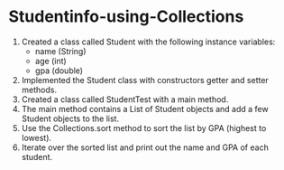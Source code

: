 # Studentinfo-using-Collections
1. Created a class called Student with the following instance variables:
    - name (String)
    - age (int)
    - gpa (double)
2. Implemented the Student class with constructors getter and setter methods.
3. Created a class called StudentTest with a main method.
4. The main method contains a List of Student objects and add a few Student objects to the list.
5. Use the Collections.sort method to sort the list by GPA (highest to lowest).
6. Iterate over the sorted list and print out the name and GPA of each student.
